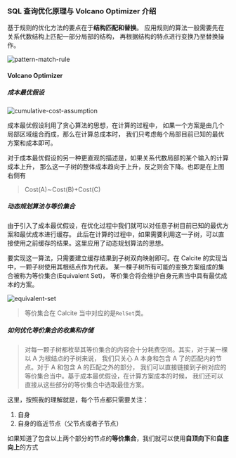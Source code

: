 ### SQL 查询优化原理与 Volcano Optimizer 介绍

基于规则的优化方法的要点在于**结构匹配和替换**。 应用规则的算法一般需要先在关系代数结构上匹配一部分局部的结构， 再根据结构的特点进行变换乃至替换操作。

![pattern-match-rule](../images/003/pattern-match-rule.png)

#### Volcano Optimizer

##### 成本最优假设

![cumulative-cost-assumption](../images/003/cumulative-cost-assumption.png)

成本最优假设利用了贪心算法的思想，在计算的过程中， 如果一个方案是由几个局部区域组合而成，那么在计算总成本时， 我们只考虑每个局部目前已知的最优方案和成本即可。

对于成本最优假设的另一种更直观的描述是，如果关系代数局部的某个输入的计算成本上升， 那么这一子树的整体成本趋向于上升，反之则会下降。也即是在上图右侧有

> Cost(A)∼Cost(B)+Cost(C)

##### 动态规划算法与等价集合

由于引入了成本最优假设，在优化过程中我们就可以对任意子树目前已知的最优方案和最优成本进行缓存。 此后在计算的过程中，如果需要利用这一子树，可以直接使用之前缓存的结果。这里应用了动态规划算法的思想。

要实现这一算法，只需要建立缓存结果到子树双向映射即可。在 Calcite 的实现当中，一颗子树使用其根结点作为代表。 某一棵子树所有可能的变换方案组成的集合被称为等价集合(Equivalent Set)， 等价集合将会维护自身元素当中具有最优成本的方案。

![equivalent-set](/Users/0x822a5b87/code/hangyudu/0x822a5b87.github.io/source/images/003/equivalent-set.png)

> 等价集合在 Calcite 当中对应的是`RelSet`类。

##### 如何优化等价集合的收集和存储

> 对每一颗子树都枚举其等价集合的内容会十分耗费空间。其实，对于某一棵以 A 为根结点的子树来说， 我们只关心 A 本身和包含 A 了的匹配内的节点。对于 A 和包含 A 的匹配之外的部分， 我们可以直接链接到子树对应的等价集合当中。基于成本最优假设，在计算方案成本的时候， 我们还可以直接从这些部分的等价集合中选取最佳方案。

这里，按照我的理解就是，每个节点都只需要关注：

1. 自身
2. 自身的临近节点（父节点或者子节点）

如果知道了包含以上两个部分的节点的**等价集合**，我们就可以使用**自顶向下**和**自底向上**的方式